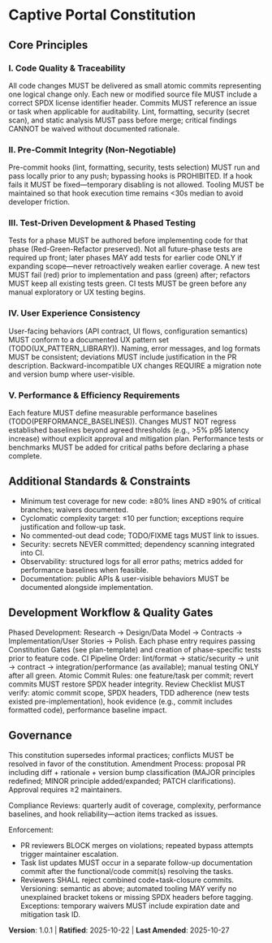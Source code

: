 # Captive Portal Constitution
<!-- Project governance and non‑negotiable engineering standards -->

<!--
Sync Impact Report:
Version: 1.0.1 (patch)
Modified principles: Added task completion commit sequencing rule
Added sections: None
Removed sections: None
Templates requiring updates: .specify/templates/plan-template.md ✅ | .specify/templates/spec-template.md ⚠ (review UX & performance constraints) | .specify/templates/tasks-template.md ⚠ (ensure TDD checkpoints + separate completion commit rule) | README.md ⚠ (add principles summary) | .github/prompts/speckit.tasks.prompt.md ⚠ (reflect separate commit requirement)
Deferred TODOs: TODO(PERFORMANCE_BASELINES): define concrete p95 latency & resource targets; TODO(UX_PATTERN_LIBRARY): enumerate UX components & guidelines.
-->

## Core Principles

### I. Code Quality & Traceability
All code changes MUST be delivered as small atomic commits representing one logical change only.
Each new or modified source file MUST include a correct SPDX license identifier header.
Commits MUST reference an issue or task when applicable for auditability.
Lint, formatting, security (secret scan), and static analysis MUST pass before merge; critical findings CANNOT be waived without documented rationale.

### II. Pre-Commit Integrity (Non-Negotiable)
Pre-commit hooks (lint, formatting, security, tests selection) MUST run and pass locally prior to any push; bypassing hooks is PROHIBITED.
If a hook fails it MUST be fixed—temporary disabling is not allowed.
Tooling MUST be maintained so that hook execution time remains <30s median to avoid developer friction.

### III. Test-Driven Development & Phased Testing
Tests for a phase MUST be authored before implementing code for that phase (Red-Green-Refactor preserved).
Not all future-phase tests are required up front; later phases MAY add tests for earlier code ONLY if expanding scope—never retroactively weaken earlier coverage.
A new test MUST fail (red) prior to implementation and pass (green) after; refactors MUST keep all existing tests green.
CI tests MUST be green before any manual exploratory or UX testing begins.

### IV. User Experience Consistency
User-facing behaviors (API contract, UI flows, configuration semantics) MUST conform to a documented UX pattern set (TODO(UX_PATTERN_LIBRARY)).
Naming, error messages, and log formats MUST be consistent; deviations MUST include justification in the PR description.
Backward-incompatible UX changes REQUIRE a migration note and version bump where user-visible.

### V. Performance & Efficiency Requirements
Each feature MUST define measurable performance baselines (TODO(PERFORMANCE_BASELINES)).
Changes MUST NOT regress established baselines beyond agreed thresholds (e.g., >5% p95 latency increase) without explicit approval and mitigation plan.
Performance tests or benchmarks MUST be added for critical paths before declaring a phase complete.

## Additional Standards & Constraints
- Minimum test coverage for new code: ≥80% lines AND ≥90% of critical branches; waivers documented.
- Cyclomatic complexity target: ≤10 per function; exceptions require justification and follow-up task.
- No commented-out dead code; TODO/FIXME tags MUST link to issues.
- Security: secrets NEVER committed; dependency scanning integrated into CI.
- Observability: structured logs for all error paths; metrics added for performance baselines when feasible.
- Documentation: public APIs & user-visible behaviors MUST be documented alongside implementation.

## Development Workflow & Quality Gates
Phased Development: Research → Design/Data Model → Contracts → Implementation/User Stories → Polish.
Each phase entry requires passing Constitution Gates (see plan-template) and creation of phase-specific tests prior to feature code.
CI Pipeline Order: lint/format → static/security → unit → contract → integration/performance (as available); manual testing ONLY after all green.
Atomic Commit Rules: one feature/task per commit; revert commits MUST restore SPDX header integrity.
Review Checklist MUST verify: atomic commit scope, SPDX headers, TDD adherence (new tests existed pre-implementation), hook evidence (e.g., commit includes formatted code), performance baseline impact.

## Governance
This constitution supersedes informal practices; conflicts MUST be resolved in favor of the constitution.
Amendment Process: proposal PR including diff + rationale + version bump classification (MAJOR principles redefined; MINOR principle added/expanded; PATCH clarifications). Approval requires ≥2 maintainers.

Compliance Reviews: quarterly audit of coverage, complexity, performance baselines, and hook reliability—action items tracked as issues.

Enforcement:
- PR reviewers BLOCK merges on violations; repeated bypass attempts trigger maintainer escalation.
- Task list updates MUST occur in a separate follow-up documentation commit after the functional/code commit(s) resolving the tasks.
- Reviewers SHALL reject combined code+task-closure commits.
Versioning: semantic as above; automated tooling MAY verify no unexplained bracket tokens or missing SPDX headers before tagging.
Exceptions: temporary waivers MUST include expiration date and mitigation task ID.

**Version**: 1.0.1 | **Ratified**: 2025-10-22 | **Last Amended**: 2025-10-27
